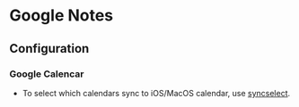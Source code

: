 # Google Notes

## Configuration

### Google Calencar

- To select which calendars sync to iOS/MacOS calendar,
  use [syncselect](https://www.google.com/calendar/syncselect).
